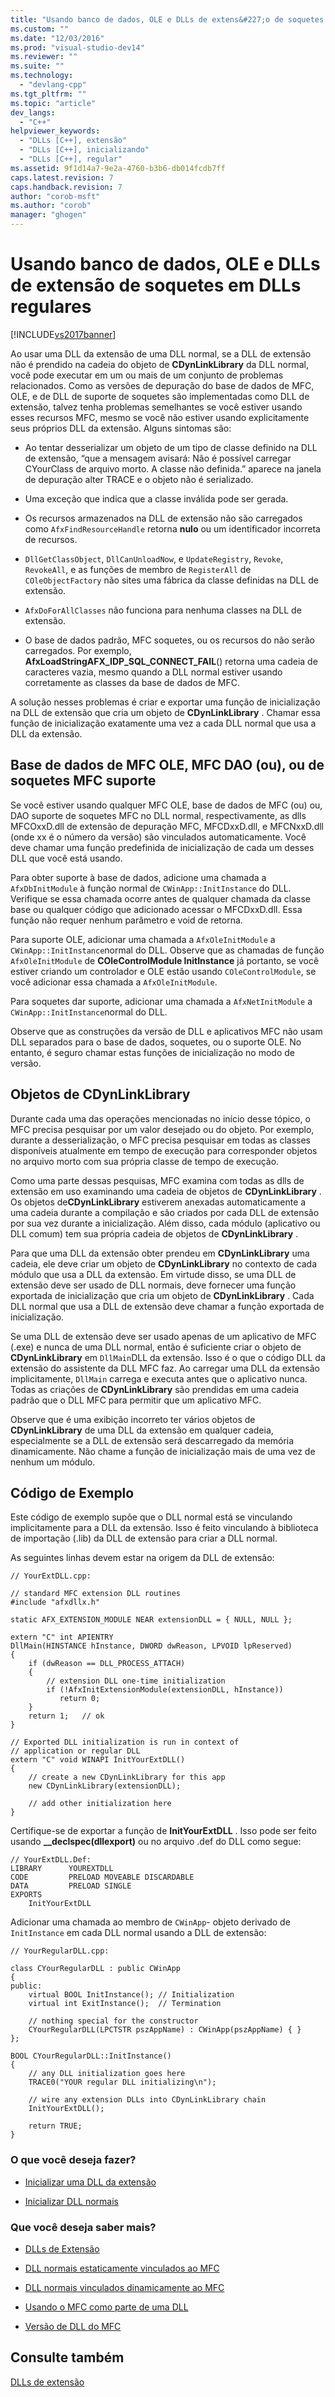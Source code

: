 ```yaml
---
title: "Usando banco de dados, OLE e DLLs de extens&#227;o de soquetes em DLLs regulares | Microsoft Docs"
ms.custom: ""
ms.date: "12/03/2016"
ms.prod: "visual-studio-dev14"
ms.reviewer: ""
ms.suite: ""
ms.technology: 
  - "devlang-cpp"
ms.tgt_pltfrm: ""
ms.topic: "article"
dev_langs: 
  - "C++"
helpviewer_keywords: 
  - "DLLs [C++], extensão"
  - "DLLs [C++], inicializando"
  - "DLLs [C++], regular"
ms.assetid: 9f1d14a7-9e2a-4760-b3b6-db014fcdb7ff
caps.latest.revision: 7
caps.handback.revision: 7
author: "corob-msft"
ms.author: "corob"
manager: "ghogen"
---
```

# Usando banco de dados, OLE e DLLs de extens&#227;o de soquetes em DLLs regulares
[!INCLUDE[vs2017banner](../assembler/inline/includes/vs2017banner.md)]

Ao usar uma DLL da extensão de uma DLL normal, se a DLL de extensão não é prendido na cadeia do objeto de **CDynLinkLibrary** da DLL normal, você pode executar em um ou mais de um conjunto de problemas relacionados.  Como as versões de depuração do base de dados de MFC, OLE, e de DLL de suporte de soquetes são implementadas como DLL de extensão, talvez tenha problemas semelhantes se você estiver usando esses recursos MFC, mesmo se você não estiver usando explicitamente seus próprios DLL da extensão.  Alguns sintomas são:  
  
-   Ao tentar desserializar um objeto de um tipo de classe definido na DLL de extensão, “que a mensagem avisará: Não é possível carregar CYourClass de arquivo morto.  A classe não definida.” aparece na janela de depuração alter TRACE e o objeto não é serializado.  
  
-   Uma exceção que indica que a classe inválida pode ser gerada.  
  
-   Os recursos armazenados na DLL de extensão não são carregados como `AfxFindResourceHandle` retorna **nulo** ou um identificador incorreta de recursos.  
  
-   `DllGetClassObject`, `DllCanUnloadNow`, e `UpdateRegistry`, `Revoke`, `RevokeAll`, e as funções de membro de `RegisterAll` de `COleObjectFactory` não sites uma fábrica da classe definidas na DLL de extensão.  
  
-   `AfxDoForAllClasses` não funciona para nenhuma classes na DLL de extensão.  
  
-   O base de dados padrão, MFC soquetes, ou os recursos do não serão carregados.  Por exemplo, **AfxLoadStringAFX\_IDP\_SQL\_CONNECT\_FAIL**\(\) retorna uma cadeia de caracteres vazia, mesmo quando a DLL normal estiver usando corretamente as classes da base de dados de MFC.  
  
 A solução nesses problemas é criar e exportar uma função de inicialização na DLL de extensão que cria um objeto de **CDynLinkLibrary** .  Chamar essa função de inicialização exatamente uma vez a cada DLL normal que usa a DLL da extensão.  
  
## Base de dados de MFC OLE, MFC DAO \(ou\), ou de soquetes MFC suporte  
 Se você estiver usando qualquer MFC OLE, base de dados de MFC \(ou\) ou, DAO suporte de soquetes MFC no DLL normal, respectivamente, as dlls MFCOxxD.dll de extensão de depuração MFC, MFCDxxD.dll, e MFCNxxD.dll \(onde xx é o número da versão\) são vinculados automaticamente.  Você deve chamar uma função predefinida de inicialização de cada um desses DLL que você está usando.  
  
 Para obter suporte à base de dados, adicione uma chamada a `AfxDbInitModule` à função normal de `CWinApp::InitInstance` do DLL.  Verifique se essa chamada ocorre antes de qualquer chamada da classe base ou qualquer código que adicionado acessar o MFCDxxD.dll.  Essa função não requer nenhum parâmetro e void de retorna.  
  
 Para suporte OLE, adicionar uma chamada a `AfxOleInitModule` a `CWinApp::InitInstance`normal do DLL.  Observe que as chamadas de função `AfxOleInitModule` de **COleControlModule InitInstance** já portanto, se você estiver criando um controlador e OLE estão usando `COleControlModule`, se você adicionar essa chamada a `AfxOleInitModule`.  
  
 Para soquetes dar suporte, adicionar uma chamada a `AfxNetInitModule` a `CWinApp::InitInstance`normal do DLL.  
  
 Observe que as construções da versão de DLL e aplicativos MFC não usam DLL separados para o base de dados, soquetes, ou o suporte OLE.  No entanto, é seguro chamar estas funções de inicialização no modo de versão.  
  
## Objetos de CDynLinkLibrary  
 Durante cada uma das operações mencionadas no início desse tópico, o MFC precisa pesquisar por um valor desejado ou do objeto.  Por exemplo, durante a desserialização, o MFC precisa pesquisar em todas as classes disponíveis atualmente em tempo de execução para corresponder objetos no arquivo morto com sua própria classe de tempo de execução.  
  
 Como uma parte dessas pesquisas, MFC examina com todas as dlls de extensão em uso examinando uma cadeia de objetos de **CDynLinkLibrary** .  Os objetos de**CDynLinkLibrary** estiverem anexadas automaticamente a uma cadeia durante a compilação e são criados por cada DLL de extensão por sua vez durante a inicialização.  Além disso, cada módulo \(aplicativo ou DLL comum\) tem sua própria cadeia de objetos de **CDynLinkLibrary** .  
  
 Para que uma DLL da extensão obter prendeu em **CDynLinkLibrary** uma cadeia, ele deve criar um objeto de **CDynLinkLibrary** no contexto de cada módulo que usa a DLL da extensão.  Em virtude disso, se uma DLL de extensão deve ser usado de DLL normais, deve fornecer uma função exportada de inicialização que cria um objeto de **CDynLinkLibrary** .  Cada DLL normal que usa a DLL de extensão deve chamar a função exportada de inicialização.  
  
 Se uma DLL de extensão deve ser usado apenas de um aplicativo de MFC \(.exe\) e nunca de uma DLL normal, então é suficiente criar o objeto de **CDynLinkLibrary** em `DllMain`DLL da extensão.  Isso é o que o código DLL da extensão do assistente da DLL MFC faz.  Ao carregar uma DLL da extensão implicitamente, `DllMain` carrega e executa antes que o aplicativo nunca.  Todas as criações de **CDynLinkLibrary** são prendidas em uma cadeia padrão que o DLL MFC para permitir que um aplicativo MFC.  
  
 Observe que é uma exibição incorreto ter vários objetos de **CDynLinkLibrary** de uma DLL da extensão em qualquer cadeia, especialmente se a DLL de extensão será descarregado da memória dinamicamente.  Não chame a função de inicialização mais de uma vez de nenhum um módulo.  
  
## Código de Exemplo  
 Este código de exemplo supõe que o DLL normal está se vinculando implicitamente para a DLL da extensão.  Isso é feito vinculando à biblioteca de importação \(.lib\) da DLL de extensão para criar a DLL normal.  
  
 As seguintes linhas devem estar na origem da DLL de extensão:  
  
```  
// YourExtDLL.cpp:  
  
// standard MFC extension DLL routines  
#include "afxdllx.h"  
  
static AFX_EXTENSION_MODULE NEAR extensionDLL = { NULL, NULL };  
  
extern "C" int APIENTRY  
DllMain(HINSTANCE hInstance, DWORD dwReason, LPVOID lpReserved)  
{  
    if (dwReason == DLL_PROCESS_ATTACH)  
    {  
        // extension DLL one-time initialization  
        if (!AfxInitExtensionModule(extensionDLL, hInstance))  
           return 0;  
    }  
    return 1;   // ok  
}  
  
// Exported DLL initialization is run in context of  
// application or regular DLL  
extern "C" void WINAPI InitYourExtDLL()  
{  
    // create a new CDynLinkLibrary for this app  
    new CDynLinkLibrary(extensionDLL);  
  
    // add other initialization here  
}  
```  
  
 Certifique\-se de exportar a função de **InitYourExtDLL** .  Isso pode ser feito usando **\_\_declspec\(dllexport\)** ou no arquivo .def do DLL como segue:  
  
```  
// YourExtDLL.Def:  
LIBRARY      YOUREXTDLL  
CODE         PRELOAD MOVEABLE DISCARDABLE  
DATA         PRELOAD SINGLE  
EXPORTS  
    InitYourExtDLL  
```  
  
 Adicionar uma chamada ao membro de `CWinApp`\- objeto derivado de `InitInstance` em cada DLL normal usando a DLL de extensão:  
  
```  
// YourRegularDLL.cpp:  
  
class CYourRegularDLL : public CWinApp  
{  
public:  
    virtual BOOL InitInstance(); // Initialization  
    virtual int ExitInstance();  // Termination  
  
    // nothing special for the constructor  
    CYourRegularDLL(LPCTSTR pszAppName) : CWinApp(pszAppName) { }  
};  
  
BOOL CYourRegularDLL::InitInstance()  
{  
    // any DLL initialization goes here  
    TRACE0("YOUR regular DLL initializing\n");  
  
    // wire any extension DLLs into CDynLinkLibrary chain  
    InitYourExtDLL();  
  
    return TRUE;  
}  
```  
  
### O que você deseja fazer?  
  
-   [Inicializar uma DLL da extensão](../build/initializing-extension-dlls.md)  
  
-   [Inicializar DLL normais](../Topic/Initializing%20Regular%20DLLs.md)  
  
### Que você deseja saber mais?  
  
-   [DLLs de Extensão](../build/extension-dlls.md)  
  
-   [DLL normais estaticamente vinculados ao MFC](../build/regular-dlls-statically-linked-to-mfc.md)  
  
-   [DLL normais vinculados dinamicamente ao MFC](../Topic/Regular%20DLLs%20Dynamically%20Linked%20to%20MFC.md)  
  
-   [Usando o MFC como parte de uma DLL](../mfc/tn011-using-mfc-as-part-of-a-dll.md)  
  
-   [Versão de DLL do MFC](../mfc/tn033-dll-version-of-mfc.md)  
  
## Consulte também  
 [DLLs de extensão](../build/extension-dlls.md)